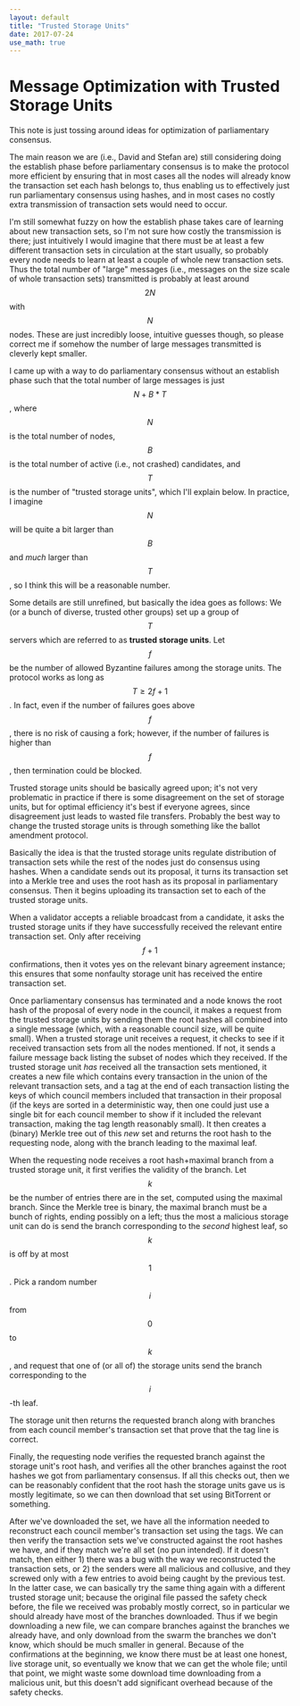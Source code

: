 ```yaml
---
layout: default
title: "Trusted Storage Units"
date: 2017-07-24
use_math: true
---
```


# Message Optimization with Trusted Storage Units

This note is just tossing around ideas for optimization of parliamentary consensus.

The main reason we are (i.e., David and Stefan are) still considering doing the establish phase before parliamentary consensus is to make the protocol more efficient by ensuring that in most cases all the nodes will already know the transaction set each hash belongs to, thus enabling us to effectively just run parliamentary consensus using hashes, and in most cases no costly extra transmission of transaction sets would need to occur.

I'm still somewhat fuzzy on how the establish phase takes care of learning about new transaction sets, so I'm not sure how costly the transmission is there; just intuitively I would imagine that there must be at least a few different transaction sets in circulation at the start usually, so probably every node needs to learn at least a couple of whole new transaction sets. Thus the total number of "large" messages (i.e., messages on the size scale of whole transaction sets) transmitted is probably at least around $$2N$$ with $$N$$ nodes. These are just incredibly loose, intuitive guesses though, so please correct me if somehow the number of large messages transmitted is cleverly kept smaller.

I came up with a way to do parliamentary consensus without an establish phase such that the total number of large messages is just $$N+B*T$$, where $$N$$ is the total number of nodes, $$B$$ is the total number of active (i.e., not crashed) candidates, and $$T$$ is the number of "trusted storage units", which I'll explain below. In practice, I imagine $$N$$ will be quite a bit larger than $$B$$ and *much* larger than $$T$$, so I think this will be a reasonable number.

Some details are still unrefined, but basically the idea goes as follows: We (or a bunch of diverse, trusted other groups) set up a group of $$T$$ servers which are referred to as **trusted storage units**. Let $$f$$ be the number of allowed Byzantine failures among the storage units. The protocol works as long as $$T\geqslant 2f+1$$. In fact, even if the number of failures goes above $$f$$, there is no risk of causing a fork; however, if the number of failures is higher than $$f$$, then termination could be blocked.

Trusted storage units should be basically agreed upon; it's not very problematic in practice if there is some disagreement on the set of storage units, but for optimal efficiency it's best if everyone agrees, since disagreement just leads to wasted file transfers. Probably the best way to change the trusted storage units is through something like the ballot amendment protocol.

Basically the idea is that the trusted storage units regulate distribution of transaction sets while the rest of the nodes just do consensus using hashes. When a candidate sends out its proposal, it turns its transaction set into a Merkle tree and uses the root hash as its proposal in parliamentary consensus. Then it begins uploading its transaction set to each of the trusted storage units.

When a validator accepts a reliable broadcast from a candidate, it asks the trusted storage units if they have successfully received the relevant entire transaction set. Only after receiving $$f+1$$ confirmations, then it votes yes on the relevant binary agreement instance; this ensures that some nonfaulty storage unit has received the entire transaction set.

Once parliamentary consensus has terminated and a node knows the root hash of the proposal of every node in the council, it makes a request from the trusted storage units by sending them the root hashes all combined into a single message (which, with a reasonable council size, will be quite small). When a trusted storage unit receives a request, it checks to see if it received transaction sets from all the nodes mentioned. If not, it sends a failure message back listing the subset of nodes which they received. If the trusted storage unit *has* received all the transaction sets mentioned, it creates a new file which contains every transaction in the union of the relevant transaction sets, and a tag at the end of each transaction listing the keys of which council members included that transaction in their proposal (if the keys are sorted in a deterministic way, then one could just use a single bit for each council member to show if it included the relevant transaction, making the tag length reasonably small). It then creates a (binary) Merkle tree out of this *new* set and returns the root hash to the requesting node, along with the branch leading to the maximal leaf.

When the requesting node receives a root hash+maximal branch from a trusted storage unit, it first verifies the validity of the branch. Let $$k$$ be the number of entries there are in the set, computed using the maximal branch. Since the Merkle tree is binary, the maximal branch must be a bunch of rights, ending possibly on a left; thus the most a malicious storage unit can do is send the branch corresponding to the *second* highest leaf, so $$k$$ is off by at most $$1$$. Pick a random number $$i$$ from $$0$$ to $$k$$, and request that one of (or all of) the storage units send the branch corresponding to the $$i$$-th leaf.

The storage unit then returns the requested branch along with branches from each council member's transaction set that prove that the tag line is correct.

Finally, the requesting node verifies the requested branch against the storage unit's root hash, and verifies all the other branches against the root hashes we got from parliamentary consensus. If all this checks out, then we can be reasonably confident that the root hash the storage units gave us is mostly legitimate, so we can then download that set using BitTorrent or something.

After we've downloaded the set, we have all the information needed to reconstruct each council member's transaction set using the tags. We can then verify the transaction sets we've constructed against the root hashes we have, and if they match we're all set (no pun intended). If it doesn't match, then either 1) there was a bug with the way we reconstructed the transaction sets, or 2) the senders were all malicious and collusive, and they screwed only with a few entries to avoid being caught by the previous test. In the latter case, we can basically try the same thing again with a different trusted storage unit; because the original file passed the safety check before, the file we received was probably mostly correct, so in particular we should already have most of the branches downloaded. Thus if we begin downloading a new file, we can compare branches against the branches we already have, and only download from the swarm the branches we don't know, which should be much smaller in general. Because of the confirmations at the beginning, we know there must be at least one honest, live storage unit, so eventually we know that we can get the whole file; until that point, we might waste some download time downloading from a malicious unit, but this doesn't add significant overhead because of the safety checks.
